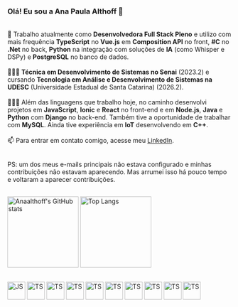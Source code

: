 ### Olá! Eu sou a **Ana Paula Althoff** 👋

<br>🔭 Trabalho atualmente como **Desenvolvedora Full Stack Pleno** e utilizo com mais frequência **TypeScript** no **Vue.js** em **Composition API** no front, **#C** no **.Net** no back, **Python** na  integração com soluções de **IA** (como Whisper e DSPy) e **PostgreSQL** no banco de dados.<br>
<br>👩🏼‍🎓 **Técnica em Desenvolvimento de Sistemas no Senai** (2023.2) e cursando **Tecnologia em Análise e Desenvolvimento de Sistemas na UDESC** (Universidade Estadual de Santa Catarina) (2026.2).<br>
<br>👩🏼‍💻 Além das linguagens que trabalho hoje, no caminho desenvolvi projetos em **JavaScript**, **Ionic** e **React** no front-end e em **Node.js**, **Java** e **Python** com **Django** no back-end. Também tive a oportunidade de trabalhar com **MySQL**. Ainda tive experiência em **IoT** desenvolvendo em **C++**.<br>
<br>📫 Para entrar em contato comigo, acesse meu [LinkedIn](https://www.linkedin.com/in/anapaulaalthoff/).<br>

<br>PS: um dos meus e-mails principais não estava configurado e minhas contribuições não estavam aparecendo. Mas arrumei isso há pouco tempo e voltaram a aparecer contribuições.<br>

##

<div>
    <div>
        <img src="https://github-readme-stats.vercel.app/api?username=anaalthoff&hide=issues,contribs&show_icons=true&theme=radical&hide_rank=true" alt="Anaalthoff's GitHub stats" style="height: 160px;>
    </div>
    <div>
        <a href="https://github.com/anaalthoff/github-readme-stats">
            <img src="https://github-readme-stats.vercel.app/api/top-langs/?username=anaalthoff&layout=compact&langs_count=20&theme=radical" alt="Top Langs" style="height: 160px;">
        </a>
    </div>
</div>

##

<div style="display: inline-block">           
<img align="center" alt="JS" heitgh="50" width="40" src="https://cdn.jsdelivr.net/gh/devicons/devicon/icons/javascript/javascript-original.svg"/> 
<img align="center" alt="TS" heitgh="50" width="40" src="https://cdn.jsdelivr.net/gh/devicons/devicon/icons/typescript/typescript-original.svg"/> 
<img align="center" alt="TS" heitgh="50" width="40" src="https://cdn.jsdelivr.net/gh/devicons/devicon/icons/html5/html5-original.svg" /> 
<img align="center" alt="TS" heitgh="50" width="40" src="https://cdn.jsdelivr.net/gh/devicons/devicon/icons/css3/css3-original.svg" /> 
<img align="center" alt="TS" heitgh="50" width="40" src="https://cdn.jsdelivr.net/gh/devicons/devicon/icons/vuejs/vuejs-original.svg" /> 
<img align="center" alt="TS" heitgh="50" width="40" src="https://cdn.jsdelivr.net/gh/devicons/devicon/icons/react/react-original.svg" /> 
<img align="center" alt="TS" heitgh="50" width="40" src="https://cdn.jsdelivr.net/gh/devicons/devicon/icons/csharp/csharp-original.svg" /> 
<img align="center" alt="TS" heitgh="50" width="40" src="https://cdn.jsdelivr.net/gh/devicons/devicon/icons/dotnetcore/dotnetcore-original.svg" /> 
<img align="center" alt="TS" heitgh="50" width="40" src="https://cdn.jsdelivr.net/gh/devicons/devicon/icons/nodejs/nodejs-original.svg" /> 
<img align="center" alt="TS" heitgh="50" width="40" src="https://cdn.jsdelivr.net/gh/devicons/devicon/icons/postgresql/postgresql-original.svg" />  
</div>

